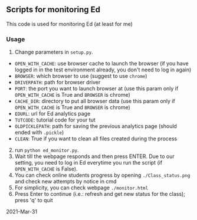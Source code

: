 ## Scripts for monitoring Ed

This code is used for monitoring Ed (at least for me)

### Usage
1. Change parameters in `setup.py`.
  - `OPEN_WITH_CACHE`: use browser cache to launch the browser (if you have logged in in the test environment already, you don't need to log in again)
  - `BROWSER`: which browser to use (suggest to use `chrome`)
  - `DRIVERPATH`: path for browser driver
  - `PORT`: the port you want to launch browser at (use this param only if `OPEN_WITH_CACHE` is True and `BROWSER` is chrome)
  - `CACHE_DIR`: directory to put all browser data (use this param only if `OPEN_WITH_CACHE` is True and `BROWSER` is chrome)
  - `EDURL`: url for Ed analytics page
  - `TUTCODE`: tutorial code for your tut
  - `OLDPICKLEPATH`: path for saving the previous analytics page (should ended with `.pickle`)
  - `CLEAN`: True if you want to clean all files created during the process

2. run `python ed_monitor.py`.
3. Wait till the webpage responds and then press ENTER. Due to our setting, you need to log in Ed everytime you run the script (if `OPEN_WITH_CACHE` is False).
4. You can check online students progress by opening `./Class_status.png` and check new attempts by notice in cmd
5. For simplicity, you can check webpage `./monitor.html`
6. Press Enter to continue (i.e.: refresh and get new status for the class); press 'q' to quit

2021-Mar-31
